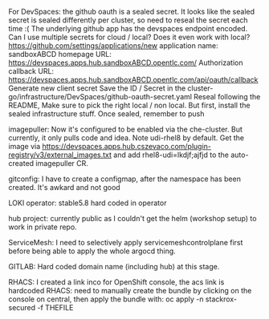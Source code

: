 For DevSpaces: the github oauth is a sealed secret.
It looks like the sealed secret is sealed differently per cluster, so need to reseal the secret each time :(
The underlying github app has the devspaces endpoint encoded. Can I use multiple secrets for cloud / local? Does it even work with local?
https://github.com/settings/applications/new
application name: sandboxABCD
homepage URL: https://devspaces.apps.hub.sandboxABCD.opentlc.com/
Authorization callback URL: https://devspaces.apps.hub.sandboxABCD.opentlc.com/api/oauth/callback
Generate new client secret
Save the ID / Secret in the cluster-go/infrastructure/DevSpaces/github-oauth-secret.yaml
Reseal following the README, Make sure to pick the right local / non local.
But first, install the sealed infrastructure stuff.
Once sealed, remember to push


imagepuller: Now it's configured to be enabled via the che-cluster. But currently, it only pulls code and idea. Note udi-rhel8 by default.
Get the image via https://devspaces.apps.hub.cszevaco.com/plugin-registry/v3/external_images.txt and add rhel8-udi=lkdjf;ajfjd to the auto-created imagepuller CR.


gitconfig: I have to create a configmap, after the namespace has been created. It's awkard and not good


LOKI operator: stable5.8 hard coded in operator


hub project: currently public as I couldn't get the helm (workshop setup) to work in private repo.

ServiceMesh: I need to selectively apply servicemeshcontrolplane first before being able to apply the whole argocd thing.

GITLAB: Hard coded domain name (including hub) at this stage.

RHACS: I created a link inco for OpenShift console, the acs link is hardcoded
RHACS: need to manually create the bundle by clicking on the console on central, then apply the bundle with:
oc apply -n stackrox-secured -f THEFILE


